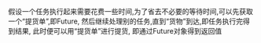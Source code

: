 假设一个任务执行起来需要花费一些时间,为了省去不必要的等待时间,可以先获取一个“提货单”,即Future,
然后继续处理别的任务,直到“货物”到达,即任务执行完得到结果,
此时便可以用“提货单”进行提货,
即通过Future对象得到返回值